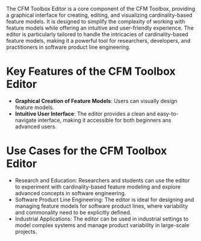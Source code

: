 The CFM Toolbox Editor is a core component of the CFM Toolbox, providing a graphical interface for creating, editing, and visualizing cardinality-based feature models. It is designed to simplify the complexity of working with feature models while offering an intuitive and user-friendly experience. The editor is particularly tailored to handle the intricacies of cardinality-based feature models, making it a powerful tool for researchers, developers, and practitioners in software product line engineering.

# Key Features of the CFM Toolbox Editor
- **Graphical Creation of Feature Models**: Users can visually design feature models.
- **Intuitive User Interface**: The editor provides a clean and easy-to-navigate interface, making it accessible for both beginners ans advanced users.

# Use Cases for the CFM Toolbox Editor
- Research and Education: Researchers and students can use the editor to experiment with cardinality-based feature modeling and explore advanced concepts in software engineering.
- Software Product Line Engineering: The editor is ideal for designing and managing feature models for software product lines, where variability and commonality need to be explicitly defined.
- Industrial Applications: The editor can be used in industrial settings to model complex systems and manage product variability in large-scale projects.

